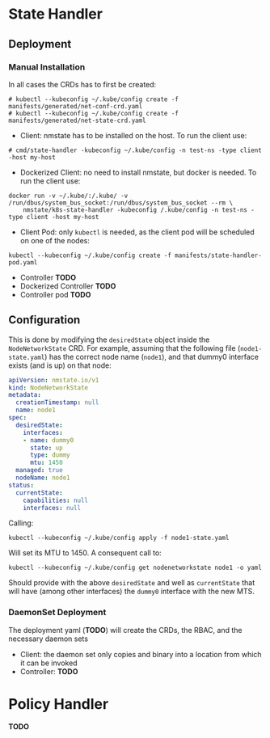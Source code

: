 # State Handler
## Deployment
### Manual Installation
In all cases the CRDs has to first be created:
```
# kubectl --kubeconfig ~/.kube/config create -f manifests/generated/net-conf-crd.yaml
# kubectl --kubeconfig ~/.kube/config create -f manifests/generated/net-state-crd.yaml
```
- Client: nmstate has to be installed on the host. To run the client use:
```
# cmd/state-handler -kubeconfig ~/.kube/config -n test-ns -type client -host my-host

```
- Dockerized Client: no need to install nmstate, but docker is needed. To run the client use:
```
docker run -v ~/.kube/:/.kube/ -v /run/dbus/system_bus_socket:/run/dbus/system_bus_socket --rm \
    nmstate/k8s-state-handler -kubeconfig /.kube/config -n test-ns -type client -host my-host
```
- Client Pod: only ```kubectl``` is needed, as the client pod will be scheduled on one of the nodes:
```
kubectl --kubeconfig ~/.kube/config create -f manifests/state-handler-pod.yaml
```
- Controller __TODO__
- Dockerized Controller __TODO__
- Controller pod __TODO__
## Configuration
This is done by modifying the ```desiredState``` object inside the ```NodeNetworkState``` CRD. For example, assuming that the following file (```node1-state.yaml```) has the correct node name (```node1```), and that dummy0 interface exists (and is up) on that node:
```yaml
apiVersion: nmstate.io/v1
kind: NodeNetworkState
metadata:
  creationTimestamp: null
  name: node1
spec:
  desiredState:
    interfaces:
    - name: dummy0
      state: up
      type: dummy
      mtu: 1450
  managed: true
  nodeName: node1
status:
  currentState:
    capabilities: null
    interfaces: null
```
Calling:
```
kubectl --kubeconfig ~/.kube/config apply -f node1-state.yaml
```
Will set its MTU to 1450. A consequent call to:
```
kubectl --kubeconfig ~/.kube/config get nodenetworkstate node1 -o yaml
```
Should provide with the above ```desiredState``` and well as ```currentState``` that will have (among other interfaces) the ```dummy0``` interface with the new MTS.
### DaemonSet Deployment
The deployment yaml (__TODO__) will create the CRDs, the RBAC, and the necessary daemon sets
- Client: the daemon set only copies and binary into a location from which it can be invoked
- Controller: __TODO__
# Policy Handler
__TODO__